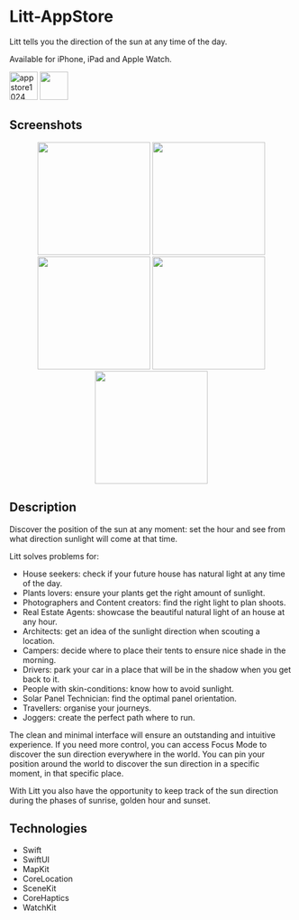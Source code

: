 # Litt-AppStore
Litt tells you the direction of the sun at any time of the day.

Available for iPhone, iPad and Apple Watch.

<img height="50" alt="appstore1024" src="https://user-images.githubusercontent.com/55358113/174021100-c2c410f1-30e0-433c-b8ee-a7152545aa87.png"> [<img src="https://user-images.githubusercontent.com/55358113/174020637-ca23803f-341c-48ce-b896-1fd4b7423310.svg" height="50">](https://apps.apple.com/app/litt/id1628751457)


## Screenshots
<p align="center">
<img width=200 src="https://user-images.githubusercontent.com/55358113/174022374-6e936e96-9b65-441a-bce8-c8a386f87d32.mp4" /> <img width=200 src="https://user-images.githubusercontent.com/55358113/174020145-1210cd03-2e5e-42bd-ba3e-7d2854842099.png" /> <img width=200 src="https://user-images.githubusercontent.com/55358113/174020038-340abcfd-bfc5-4fd6-b9bf-ad752d5bc646.png" /> <img width=200 src="https://user-images.githubusercontent.com/55358113/174020225-0b807909-f574-42d0-b86d-f1e1cdec9f17.png" /> <img width=200 src="https://user-images.githubusercontent.com/55358113/174020285-b8b88099-37a8-43df-b934-581f70e49722.png" />
</p>

## Description
Discover the position of the sun at any moment: set the hour and see from what direction sunlight will come at that time.

Litt solves problems for:
- House seekers: check if your future house has natural light at any time of the day.
- Plants lovers: ensure your plants get the right amount of sunlight.
- Photographers and Content creators: find the right light to plan shoots.
- Real Estate Agents: showcase the beautiful natural light of an house at any hour.
- Architects: get an idea of the sunlight direction when scouting a location.
- Campers: decide where to place their tents to ensure nice shade in the morning.
- Drivers: park your car in a place that will be in the shadow when you get back to it.
- People with skin-conditions: know how to avoid sunlight.
- Solar Panel Technician: find the optimal panel orientation.
- Travellers: organise your journeys.
- Joggers: create the perfect path where to run.

The clean and minimal interface will ensure an outstanding and intuitive experience. If you need more control, you can access Focus Mode to discover the sun direction everywhere in the world. You can pin your position around the world to discover the sun direction in a specific moment, in that specific place.

With Litt you also have the opportunity to keep track of the sun direction during the phases of sunrise, golden hour and sunset.

## Technologies
- Swift
- SwiftUI
- MapKit
- CoreLocation
- SceneKit
- CoreHaptics
- WatchKit
